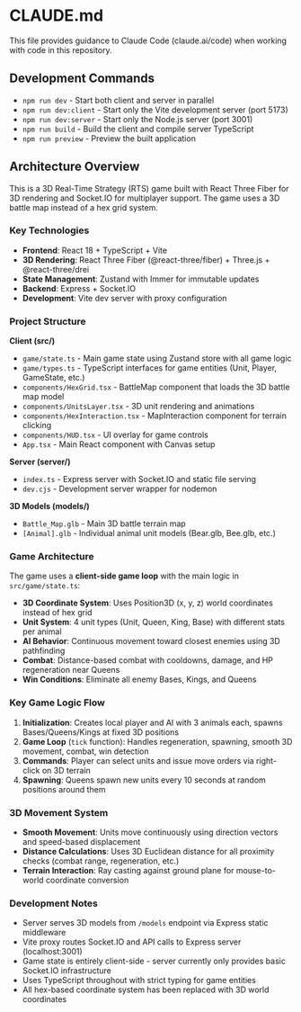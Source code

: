# CLAUDE.md

This file provides guidance to Claude Code (claude.ai/code) when working with code in this repository.

## Development Commands

- `npm run dev` - Start both client and server in parallel
- `npm run dev:client` - Start only the Vite development server (port 5173)
- `npm run dev:server` - Start only the Node.js server (port 3001)
- `npm run build` - Build the client and compile server TypeScript
- `npm run preview` - Preview the built application

## Architecture Overview

This is a 3D Real-Time Strategy (RTS) game built with React Three Fiber for 3D rendering and Socket.IO for multiplayer support. The game uses a 3D battle map instead of a hex grid system.

### Key Technologies
- **Frontend**: React 18 + TypeScript + Vite
- **3D Rendering**: React Three Fiber (@react-three/fiber) + Three.js + @react-three/drei
- **State Management**: Zustand with Immer for immutable updates
- **Backend**: Express + Socket.IO
- **Development**: Vite dev server with proxy configuration

### Project Structure

**Client (src/)**
- `game/state.ts` - Main game state using Zustand store with all game logic
- `game/types.ts` - TypeScript interfaces for game entities (Unit, Player, GameState, etc.)
- `components/HexGrid.tsx` - BattleMap component that loads the 3D battle map model
- `components/UnitsLayer.tsx` - 3D unit rendering and animations
- `components/HexInteraction.tsx` - MapInteraction component for terrain clicking
- `components/HUD.tsx` - UI overlay for game controls
- `App.tsx` - Main React component with Canvas setup

**Server (server/)**
- `index.ts` - Express server with Socket.IO and static file serving
- `dev.cjs` - Development server wrapper for nodemon

**3D Models (models/)**
- `Battle_Map.glb` - Main 3D battle terrain map
- `[Animal].glb` - Individual animal unit models (Bear.glb, Bee.glb, etc.)

### Game Architecture

The game uses a **client-side game loop** with the main logic in `src/game/state.ts`:

- **3D Coordinate System**: Uses Position3D (x, y, z) world coordinates instead of hex grid
- **Unit System**: 4 unit types (Unit, Queen, King, Base) with different stats per animal
- **AI Behavior**: Continuous movement toward closest enemies using 3D pathfinding
- **Combat**: Distance-based combat with cooldowns, damage, and HP regeneration near Queens
- **Win Conditions**: Eliminate all enemy Bases, Kings, and Queens

### Key Game Logic Flow

1. **Initialization**: Creates local player and AI with 3 animals each, spawns Bases/Queens/Kings at fixed 3D positions
2. **Game Loop** (`tick` function): Handles regeneration, spawning, smooth 3D movement, combat, win detection
3. **Commands**: Player can select units and issue move orders via right-click on 3D terrain
4. **Spawning**: Queens spawn new units every 10 seconds at random positions around them

### 3D Movement System

- **Smooth Movement**: Units move continuously using direction vectors and speed-based displacement
- **Distance Calculations**: Uses 3D Euclidean distance for all proximity checks (combat range, regeneration, etc.)
- **Terrain Interaction**: Ray casting against ground plane for mouse-to-world coordinate conversion

### Development Notes

- Server serves 3D models from `/models` endpoint via Express static middleware
- Vite proxy routes Socket.IO and API calls to Express server (localhost:3001)
- Game state is entirely client-side - server currently only provides basic Socket.IO infrastructure
- Uses TypeScript throughout with strict typing for game entities
- All hex-based coordinate system has been replaced with 3D world coordinates